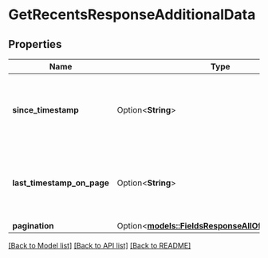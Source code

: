 # GetRecentsResponseAdditionalData

## Properties

Name | Type | Description | Notes
------------ | ------------- | ------------- | -------------
**since_timestamp** | Option<**String**> | The timestamp in UTC. Format: YYYY-MM-DD HH:MM:SS | [optional]
**last_timestamp_on_page** | Option<**String**> | The timestamp in UTC. Format: YYYY-MM-DD HH:MM:SS | [optional]
**pagination** | Option<[**models::FieldsResponseAllOfAdditionalData**](FieldsResponse_allOf_additional_data.md)> |  | [optional]

[[Back to Model list]](../README.md#documentation-for-models) [[Back to API list]](../README.md#documentation-for-api-endpoints) [[Back to README]](../README.md)


